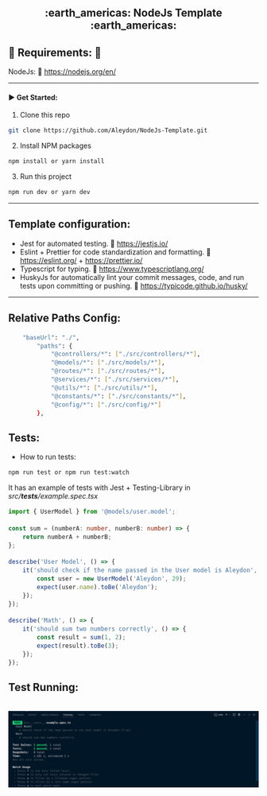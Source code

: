 <h2 align='center'>:earth_americas: NodeJs Template :earth_americas:</h2>

## :pushpin: Requirements: :pushpin:

NodeJs: :link: https://nodejs.org/en/

---

#### :arrow_forward: Get Started:

1. Clone this repo

```sh
git clone https://github.com/Aleydon/NodeJs-Template.git
```

2. Install NPM packages

```sh
npm install or yarn install
```

3.  Run this project

```sh
npm run dev or yarn dev
```

---

<h2>Template configuration:</h2>

- Jest for automated testing. :link: https://jestjs.io/
- Eslint + Prettier for code standardization and formatting. :link: https://eslint.org/ + https://prettier.io/
- Typescript for typing. :link: https://www.typescriptlang.org/
- HuskyJs for automatically lint your commit messages, code, and run tests upon committing or pushing. :link: https://typicode.github.io/husky/

---

<h2>Relative Paths Config:</h2>

```sh
	"baseUrl": "./",
		"paths": {
			"@controllers/*": ["./src/controllers/*"],
			"@models/*": ["./src/models/*"],
			"@routes/*": ["./src/routes/*"],
			"@services/*": ["./src/services/*"],
			"@utils/*": ["./src/utils/*"],
			"@constants/*": ["./src/constants/*"],
			"@config/*": ["./src/config/*"]
		},
```

<h2>Tests:</h2>

- How to run tests:

```sh
npm run test or npm run test:watch
```

It has an example of tests with Jest + Testing-Library in _src/**tests**/example.spec.tsx_

```ts
import { UserModel } from '@models/user.model';

const sum = (numberA: number, numberB: number) => {
	return numberA + numberB;
};

describe('User Model', () => {
	it('should check if the name passed in the User model is Aleydon', () => {
		const user = new UserModel('Aleydon', 29);
		expect(user.name).toBe('Aleydon');
	});
});

describe('Math', () => {
	it('should sum two numbers correctly', () => {
		const result = sum(1, 2);
		expect(result).toBe(3);
	});
});
```

<h2>Test Running:</h2>
<p align="center">
  <br>
  <img width="1200" src="./assets/test-running.png" alt="Image test running">
  <br>
  <br>
</p>
